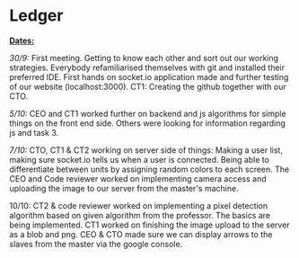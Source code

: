 # Ledger

**<u>Dates:</u>**

*30/9:* First meeting. Getting to know each other and sort out our working strategies. Everybody refamiliarised themselves with git and installed their preferred IDE. First hands on socket.io application made and further testing of our website (localhost:3000).
CT1: Creating the github together with our CTO. 

*5/10:* CEO and CT1 worked further on backend and js algorithms for simple things on the front end side. Others were looking for information regarding js and task 3.

*7/10:* CTO, CT1 & CT2 working on server side of things: Making a user list, making sure socket.io tells us when a user is connected. Being able to differentiate between units by assigning random colors to each screen. The CEO and Code reviewer worked on implementing camera access and uploading the image to our server from the master's machine. 

10/10: CT2 & code reviewer worked on implementing a pixel detection algorithm based on given algorithm from the professor. The basics are being implemented. CT1 worked on finishing the image upload to the server as a blob and png. CEO & CTO made sure we can display arrows to the slaves from the master via the google console.



